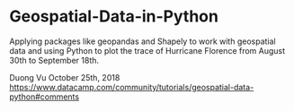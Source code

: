 # Geospatial-Data-in-Python
Applying packages like geopandas and Shapely to work with geospatial data and using Python to plot the trace of Hurricane Florence from August 30th to September 18th.

Duong Vu
October 25th, 2018
https://www.datacamp.com/community/tutorials/geospatial-data-python#comments

